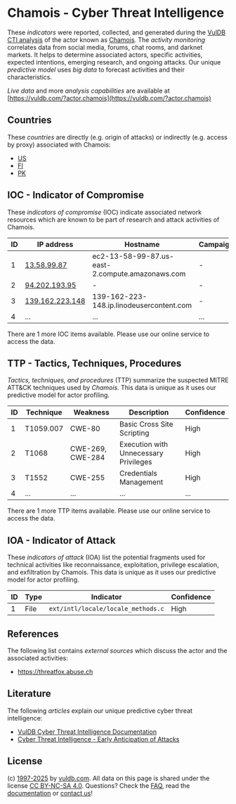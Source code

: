 # Chamois - Cyber Threat Intelligence

These _indicators_ were reported, collected, and generated during the [VulDB CTI analysis](https://vuldb.com/?kb.cti) of the actor known as [Chamois](https://vuldb.com/?actor.chamois). The _activity monitoring_ correlates data from social media, forums, chat rooms, and darknet markets. It helps to determine associated actors, specific activities, expected intentions, emerging research, and ongoing attacks. Our unique _predictive model_ uses _big data_ to forecast activities and their characteristics.

_Live data_ and more _analysis capabilities_ are available at [https://vuldb.com/?actor.chamois](https://vuldb.com/?actor.chamois)

## Countries

These _countries_ are directly (e.g. origin of attacks) or indirectly (e.g. access by proxy) associated with Chamois:

* [US](https://vuldb.com/?country.us)
* [FI](https://vuldb.com/?country.fi)
* [PK](https://vuldb.com/?country.pk)

## IOC - Indicator of Compromise

These _indicators of compromise_ (IOC) indicate associated network resources which are known to be part of research and attack activities of Chamois.

ID | IP address | Hostname | Campaign | Confidence
-- | ---------- | -------- | -------- | ----------
1 | [13.58.99.87](https://vuldb.com/?ip.13.58.99.87) | ec2-13-58-99-87.us-east-2.compute.amazonaws.com | - | Medium
2 | [94.202.193.95](https://vuldb.com/?ip.94.202.193.95) | - | - | High
3 | [139.162.223.148](https://vuldb.com/?ip.139.162.223.148) | 139-162-223-148.ip.linodeusercontent.com | - | High
4 | ... | ... | ... | ...

There are 1 more IOC items available. Please use our online service to access the data.

## TTP - Tactics, Techniques, Procedures

_Tactics, techniques, and procedures_ (TTP) summarize the suspected MITRE ATT&CK techniques used by _Chamois_. This data is unique as it uses our predictive model for actor profiling.

ID | Technique | Weakness | Description | Confidence
-- | --------- | -------- | ----------- | ----------
1 | T1059.007 | CWE-80 | Basic Cross Site Scripting | High
2 | T1068 | CWE-269, CWE-284 | Execution with Unnecessary Privileges | High
3 | T1552 | CWE-255 | Credentials Management | High
4 | ... | ... | ... | ...

There are 1 more TTP items available. Please use our online service to access the data.

## IOA - Indicator of Attack

These _indicators of attack_ (IOA) list the potential fragments used for technical activities like reconnaissance, exploitation, privilege escalation, and exfiltration by Chamois. This data is unique as it uses our predictive model for actor profiling.

ID | Type | Indicator | Confidence
-- | ---- | --------- | ----------
1 | File | `ext/intl/locale/locale_methods.c` | High

## References

The following list contains _external sources_ which discuss the actor and the associated activities:

* https://threatfox.abuse.ch

## Literature

The following _articles_ explain our unique predictive cyber threat intelligence:

* [VulDB Cyber Threat Intelligence Documentation](https://vuldb.com/?kb.cti)
* [Cyber Threat Intelligence - Early Anticipation of Attacks](https://www.scip.ch/en/?labs.20201022)

## License

(c) [1997-2025](https://vuldb.com/?kb.changelog) by [vuldb.com](https://vuldb.com/?kb.about). All data on this page is shared under the license [CC BY-NC-SA 4.0](https://creativecommons.org/licenses/by-nc-sa/4.0/). Questions? Check the [FAQ](https://vuldb.com/?kb.faq), read the [documentation](https://vuldb.com/?kb) or [contact us](https://vuldb.com/?contact)!
